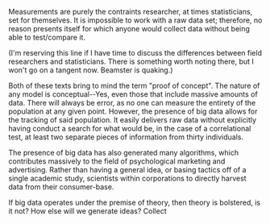 Measurements are purely the contraints researcher, at times statisticians, set for themselves. It is impossible to work with a raw data set; therefore, no reason presents itself for which anyone would collect data without being able to test/compare it.

(I'm reserving this line if I have time to discuss the differences between field researchers and statisticians. There is something worth noting there, but I won't go on a tangent now. Beamster is quaking.)

Both of these texts bring to mind the term "proof of concept". The nature of any model is conceptual--Yes, even those that include massive amounts of data. There will always be error, as no one can measure the entirety of the population at any given point. However, the presence of big data allows for the tracking of said population. It easily delivers raw data without explicitly having conduct a search for what would be, in the case of a correlational test, at least two separate pieces of information from thirty individuals.

The presence of big data has also generated many algorithms, which contributes massively to the field of psychological marketing and advertising. Rather than having a general idea, or basing tactics off of a single academic study, scientists within corporations to directly harvest data from their consumer-base.

If big data operates under the premise of theory, then theory is bolstered, is it not? How else will we generate ideas? Collect
